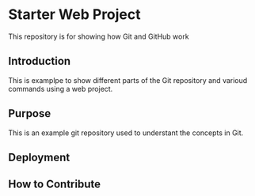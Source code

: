 # Starter Web Project

This repository is for showing how Git and GitHub work

## Introduction
This is examplpe to show different parts of the Git repository and varioud commands using a web project.

## Purpose

This is an example git repository used to understant the concepts in Git.


## Deployment


## How to Contribute